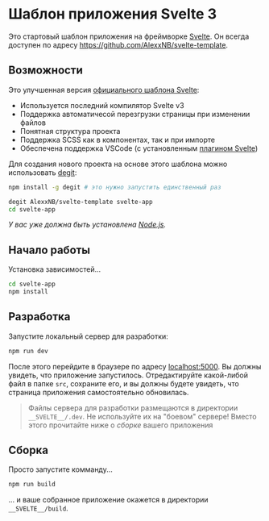 # Шаблон приложения Svelte 3

Это стартовый шаблон приложения на фреймворке [Svelte](https://svelte.technology). Он всегда доступен по адресу https://github.com/AlexxNB/svelte-template.

## Возможности

Это улучшенная версия [официального шаблона Svelte](https://github.com/sveltejs/template/tree/v3):

* Используется последний компилятор Svelte v3
* Поддержка автоматичесой перезгрузки страницы при изменении файлов
* Понятная структура проекта
* Поддержка SCSS как в компонентах, так и при импорте
* Обеспечена поддержка VSCode (с установленным [плагином Svelte](https://github.com/UnwrittenFun/svelte-vscode))

Для создания нового проекта на основе этого шаблона можно использовать [degit](https://github.com/Rich-Harris/degit):

```bash
npm install -g degit # это нужно запустить единственный раз

degit AlexxNB/svelte-template svelte-app
cd svelte-app
```

*У вас уже должна быть установлена [Node.js](https://nodejs.org).*


## Начало работы

Установка зависимостей...

```bash
cd svelte-app
npm install
```

## Разработка

Запустите локальный сервер для разработки:

```bash
npm run dev
```

После этого перейдите в браузере по адресу [localhost:5000](http://localhost:5000). Вы должны увидеть, что приложение запустилось. Отредактируйте какой-либой файл в папке `src`, сохраните его, и вы должны будете увидеть, что страница приложения самостоятельно обновилась.

>Файлы сервера для разработки размещаются в директории `__SVELTE__/.dev`. Не используйте их на "боевом" сервере! Вместо этого прочитайте ниже о  *сборке* вашего приложения

## Сборка

Просто запустите комманду...

```bash
npm run build
```
... и ваше собранное приложение окажется в директории `__SVELTE__/build`. 